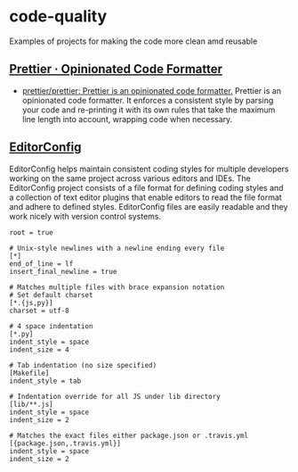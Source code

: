 # code-quality
Examples of projects for making the code more clean amd reusable



## [Prettier · Opinionated Code Formatter](https://prettier.io/)
+ [prettier/prettier: Prettier is an opinionated code formatter.](https://github.com/prettier/prettier)
 Prettier is an opinionated code formatter. It enforces a consistent style by parsing your code and re-printing it with its own rules that take the maximum line length into account, wrapping code when necessary.


## [EditorConfig](https://editorconfig.org/)
EditorConfig helps maintain consistent coding styles for multiple developers working on the same project across various editors and IDEs. The EditorConfig project consists of a file format for defining coding styles and a collection of text editor plugins that enable editors to read the file format and adhere to defined styles. EditorConfig files are easily readable and they work nicely with version control systems.
 

```
root = true

# Unix-style newlines with a newline ending every file
[*]
end_of_line = lf
insert_final_newline = true

# Matches multiple files with brace expansion notation
# Set default charset
[*.{js,py}]
charset = utf-8

# 4 space indentation
[*.py]
indent_style = space
indent_size = 4

# Tab indentation (no size specified)
[Makefile]
indent_style = tab

# Indentation override for all JS under lib directory
[lib/**.js]
indent_style = space
indent_size = 2

# Matches the exact files either package.json or .travis.yml
[{package.json,.travis.yml}]
indent_style = space
indent_size = 2
```
